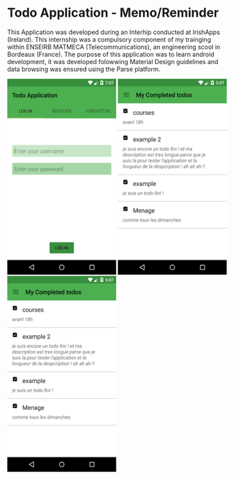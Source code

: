 # Todo Application - Memo/Reminder

This Application was developed during an Interhip conducted at IrishApps (Ireland). This internship was a compulsory component of my trainging within ENSEIRB MATMECA (Telecommunications), an engineering scool in Bordeaux (France). 
The purpose of this application was to learn android development, it was developed folowwing Material Design guidelines and data browsing was ensured using the Parse platform. 


<div><img src ="https://raw.githubusercontent.com/aplanchamp/todoApplication/master/ScreenVersion2/login2.png" width="250" height="450"/>
<img src ="https://raw.githubusercontent.com/aplanchamp/todoApplication/master/ScreenVersion2/my_completed_todos.png" width="250" height="450"/></div>

<div><img src ="https://raw.githubusercontent.com/aplanchamp/todoApplication/master/ScreenVersion2/my_completed_todos.png" width="250" height="450"/></div>
